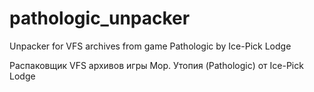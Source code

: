 # pathologic_unpacker
Unpacker for VFS archives from game Pathologic by  Ice-Pick Lodge

Распаковщик VFS архивов игры Мор. Утопия (Pathologic) от Ice-Pick Lodge
